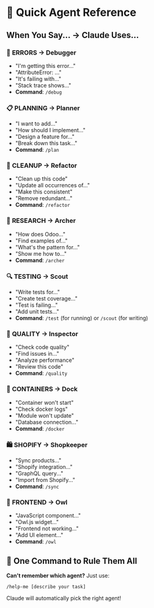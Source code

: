 # 🎯 Quick Agent Reference

## When You Say... → Claude Uses...

### 🐛 **ERRORS** → Debugger

- "I'm getting this error..."
- "AttributeError: ..."
- "It's failing with..."
- "Stack trace shows..."
- **Command**: `/debug`

### 📋 **PLANNING** → Planner

- "I want to add..."
- "How should I implement..."
- "Design a feature for..."
- "Break down this task..."
- **Command**: `/plan`

### 🔧 **CLEANUP** → Refactor

- "Clean up this code"
- "Update all occurrences of..."
- "Make this consistent"
- "Remove redundant..."
- **Command**: `/refactor`

### 🏹 **RESEARCH** → Archer

- "How does Odoo..."
- "Find examples of..."
- "What's the pattern for..."
- "Show me how to..."
- **Command**: `/archer`

### 🔍 **TESTING** → Scout

- "Write tests for..."
- "Create test coverage..."
- "Test is failing..."
- "Add unit tests..."
- **Command**: `/test` (for running) or `/scout` (for writing)

### 🔬 **QUALITY** → Inspector

- "Check code quality"
- "Find issues in..."
- "Analyze performance"
- "Review this code"
- **Command**: `/quality`

### 🚢 **CONTAINERS** → Dock

- "Container won't start"
- "Check docker logs"
- "Module won't update"
- "Database connection..."
- **Command**: `/docker`

### 🛍️ **SHOPIFY** → Shopkeeper

- "Sync products..."
- "Shopify integration..."
- "GraphQL query..."
- "Import from Shopify..."
- **Command**: `/sync`

### 🦉 **FRONTEND** → Owl

- "JavaScript component..."
- "Owl.js widget..."
- "Frontend not working..."
- "Add UI element..."
- **Command**: `/owl`

## 🚀 One Command to Rule Them All

**Can't remember which agent?** Just use:

```
/help-me [describe your task]
```

Claude will automatically pick the right agent!